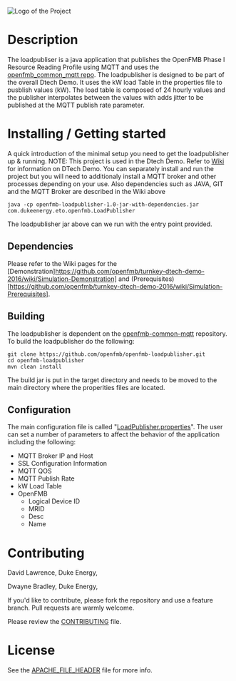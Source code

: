 ![Logo of the Project](https://github.com/openfmb/dtech-demo-2016/blob/master/img/openfmb-tm-black_reduced_100.png)

# Description
The loadpubliser is a java application that publishes the OpenFMB Phase I Resource Reading Profile using MQTT and uses the [openfmb_common_mqtt repo](https://github.com/openfmb/openfmb-common-mqtt).  The loadpublisher is designed to be part of the overall Dtech Demo.  It uses the kW load Table in the properties file to pusblish values (kW).  The load table is composed of 24 hourly values and the publisher interpolates between the values with adds jitter to be published at the MQTT publish rate parameter.

# Installing / Getting started

A quick introduction of the minimal setup you need to get the loadpublisher up & running.  NOTE: This project is used in the Dtech Demo.  Refer to [Wiki](https://github.com/openfmb/dtech-demo-2016/wiki) for information on DTech Demo.  You can separately install and run the project but you will need to additionaly install a MQTT broker and other processes depending on your use.  Also dependencies such as JAVA, GIT and the MQTT Broker are described in the Wiki above

```shell
java -cp openfmb-loadpublisher-1.0-jar-with-dependencies.jar com.dukeenergy.eto.openfmb.LoadPublisher
```
The loadpublisher jar above can we run with the entry point provided.  

## Dependencies

Please refer to the Wiki pages for the [Demonstration]https://github.com/openfmb/turnkey-dtech-demo-2016/wiki/Simulation-Demonstration] and (Prerequisites)[https://github.com/openfmb/turnkey-dtech-demo-2016/wiki/Simulation-Prerequisites].


## Building

The loadpublisher is dependent on the [openfmb-common-mqtt](https://github.com/openfmb/openfmb-common-mqtt) repository.  To build the loadpublisher do the following:

```shell
git clone https://github.com/openfmb/openfmb-loadpublisher.git
cd openfmb-loadpublisher
mvn clean install
```
The build jar is put in the target directory and needs to be moved to the main directory where the properities files are located. 


## Configuration
The main configuration file is called "[LoadPublisher.properties](https://github.com/openfmb/openfmb-loadpublisher/blob/master/loadpublisher/LoadPublisher.properties)".  The user can set a number of parameters to affect the behavior of the application including the following:
+ MQTT Broker IP and Host
+ SSL Configuration Information
+ MQTT QOS
+ MQTT Publish Rate
+ kW Load Table
+ OpenFMB
  + Logical Device ID
  + MRID 
  + Desc
  + Name

# Contributing

David Lawrence, Duke Energy,  <email>

Dwayne Bradley, Duke Energy, <email>

If you'd like to contribute, please fork the repository and use a feature
branch. Pull requests are warmly welcome.

Please review the [CONTRIBUTING](https://github.com/openfmb/openfmb-simulators/blob/master/CONTRIBUTING.md) file. 

# License

See the [APACHE_FILE_HEADER](https://github.com/openfmb/openfmb-loadpublisher/blob/master/APACHE_FILE_HEADER) file for more info.
